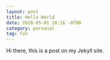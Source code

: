 ```yaml
---
layout: post
title: Hello World
date: 2018-05-01 10:16 -0700
category: personal
tag: fun
---
```

Hi there, this is a post on my Jekyll site.
